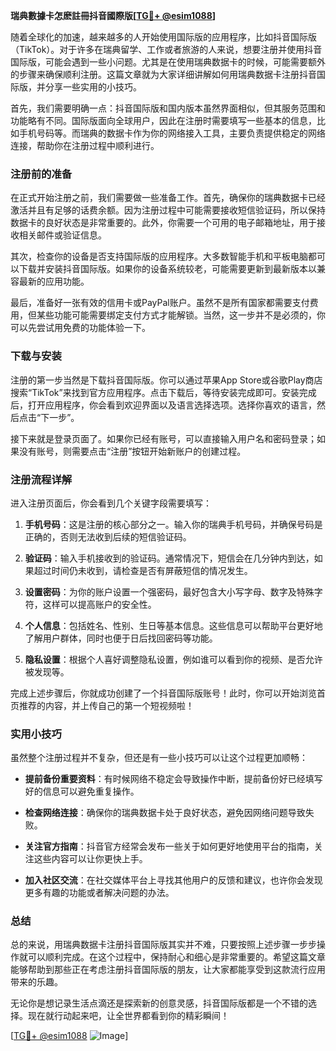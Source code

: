 **瑞典數據卡怎麽註冊抖音國際版[[TG💪+ @esim1088](https://t.me/s/esim1088)]**

随着全球化的加速，越来越多的人开始使用国际版的应用程序，比如抖音国际版（TikTok）。对于许多在瑞典留学、工作或者旅游的人来说，想要注册并使用抖音国际版，可能会遇到一些小问题。尤其是在使用瑞典数据卡的时候，可能需要额外的步骤来确保顺利注册。这篇文章就为大家详细讲解如何用瑞典数据卡注册抖音国际版，并分享一些实用的小技巧。

首先，我们需要明确一点：抖音国际版和国内版本虽然界面相似，但其服务范围和功能略有不同。国际版面向全球用户，因此在注册时需要填写一些基本的信息，比如手机号码等。而瑞典的数据卡作为你的网络接入工具，主要负责提供稳定的网络连接，帮助你在注册过程中顺利进行。

### 注册前的准备

在正式开始注册之前，我们需要做一些准备工作。首先，确保你的瑞典数据卡已经激活并且有足够的话费余额。因为注册过程中可能需要接收短信验证码，所以保持数据卡的良好状态是非常重要的。此外，你需要一个可用的电子邮箱地址，用于接收相关邮件或验证信息。

其次，检查你的设备是否支持国际版的应用程序。大多数智能手机和平板电脑都可以下载并安装抖音国际版。如果你的设备系统较老，可能需要更新到最新版本以兼容最新的应用功能。

最后，准备好一张有效的信用卡或PayPal账户。虽然不是所有国家都需要支付费用，但某些功能可能需要绑定支付方式才能解锁。当然，这一步并不是必须的，你可以先尝试用免费的功能体验一下。

### 下载与安装

注册的第一步当然是下载抖音国际版。你可以通过苹果App Store或谷歌Play商店搜索“TikTok”来找到官方应用程序。点击下载后，等待安装完成即可。安装完成后，打开应用程序，你会看到欢迎界面以及语言选择选项。选择你喜欢的语言，然后点击“下一步”。

接下来就是登录页面了。如果你已经有账号，可以直接输入用户名和密码登录；如果没有账号，则需要点击“注册”按钮开始新账户的创建过程。

### 注册流程详解

进入注册页面后，你会看到几个关键字段需要填写：

1. **手机号码**：这是注册的核心部分之一。输入你的瑞典手机号码，并确保号码是正确的，否则无法收到后续的短信验证码。
   
2. **验证码**：输入手机接收到的验证码。通常情况下，短信会在几分钟内到达，如果超过时间仍未收到，请检查是否有屏蔽短信的情况发生。

3. **设置密码**：为你的账户设置一个强密码，最好包含大小写字母、数字及特殊字符，这样可以提高账户的安全性。

4. **个人信息**：包括姓名、性别、生日等基本信息。这些信息可以帮助平台更好地了解用户群体，同时也便于日后找回密码等功能。

5. **隐私设置**：根据个人喜好调整隐私设置，例如谁可以看到你的视频、是否允许被发现等。

完成上述步骤后，你就成功创建了一个抖音国际版账号！此时，你可以开始浏览首页推荐的内容，并上传自己的第一个短视频啦！

### 实用小技巧

虽然整个注册过程并不复杂，但还是有一些小技巧可以让这个过程更加顺畅：

- **提前备份重要资料**：有时候网络不稳定会导致操作中断，提前备份好已经填写好的信息可以避免重复操作。
  
- **检查网络连接**：确保你的瑞典数据卡处于良好状态，避免因网络问题导致失败。

- **关注官方指南**：抖音官方经常会发布一些关于如何更好地使用平台的指南，关注这些内容可以让你更快上手。

- **加入社区交流**：在社交媒体平台上寻找其他用户的反馈和建议，也许你会发现更多有趣的功能或者解决问题的办法。

### 总结

总的来说，用瑞典数据卡注册抖音国际版其实并不难，只要按照上述步骤一步步操作就可以顺利完成。在这个过程中，保持耐心和细心是非常重要的。希望这篇文章能够帮助到那些正在考虑注册抖音国际版的朋友，让大家都能享受到这款流行应用带来的乐趣。

无论你是想记录生活点滴还是探索新的创意灵感，抖音国际版都是一个不错的选择。现在就行动起来吧，让全世界都看到你的精彩瞬间！

[[TG💪+ @esim1088](https://t.me/s/esim1088) ![Image](https://i.postimg.cc/4NQfJmqS/Snipaste-2025-05-13-00-14-12.png)]